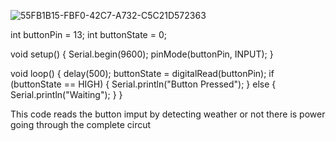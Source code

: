 



![55FB1B15-FBF0-42C7-A732-C5C21D572363](https://user-images.githubusercontent.com/124808340/218817064-6daed03e-ca46-40d3-8179-91d7232be10c.jpeg)



int buttonPin = 13;
int buttonState = 0;

void setup() {
Serial.begin(9600);
pinMode(buttonPin, INPUT);
}

void loop() {
delay(500);
buttonState = digitalRead(buttonPin);
if (buttonState == HIGH)
  {
  Serial.println("Button Pressed");
  }
  else
  {
  Serial.println("Waiting");
    }
}


This code reads the button imput by detecting weather or not there is power going through the complete circut
